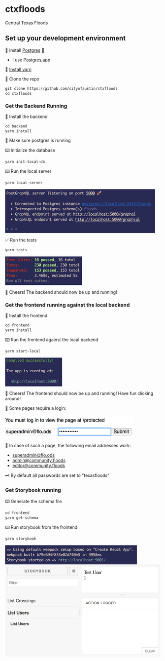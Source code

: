 # ctxfloods
Central Texas Floods

## Set up your development environment
💾 Install [Postgres](https://www.postgresql.org/) 🐘
  *  I use [Postgres.app](http://postgresapp.com/)

💾 [Install yarn](https://yarnpkg.com/en/docs/install) 

👯 Clone the repo
```
git clone https://github.com/cityofaustin/ctxfloods
cd ctxfloods
```
### Get the Backend Running
💾 Install the backend
```
cd backend
yarn install
```
🐘  Make sure postgres is running

⌨️ Initialize the database
```
yarn init-local-db
```

⌨️ Run the local server
```
yarn local-server
```
<img src="/README/localserverrunning.png" align="middle" height="142" >

✅ Run the tests
```
yarn tests
```
<img src="/README/backendtestspassed.png" align="middle" height="93" >

🍻 Cheers! The backend should now be up and running!
### Get the frontend running against the local backend
💾 Install the frontend
```
cd frontend
yarn install
```
⌨️ Run the frontend against the local backend
```
yarn start-local
```
<img src="/README/localfrontendrunning.png" align="middle" height="93" >

🥂 Cheers! The frontend should now be up and running! Have fun clicking around!

🔑 Some pages require a login:

<img src="/README/logintofrontend.png" align="middle" height="76" >

📧 In case of such a page, the following email addresses work:
* superadmin@flo.ods
* admin@community.floods
* editor@community.floods

 🗝 By default all passwords are set to "texasfloods"

### Get Storybook running
⌨️ Generate the schema file
```
cd frontend
yarn get-schema
```

⌨️ Run storybook from the frontend
```
yarn storybook
```
<img src="/README/storybookrunning.png" align="middle" height="62" >
<img src="/README/storybookscreeny.png" align="middle" height="299" >
